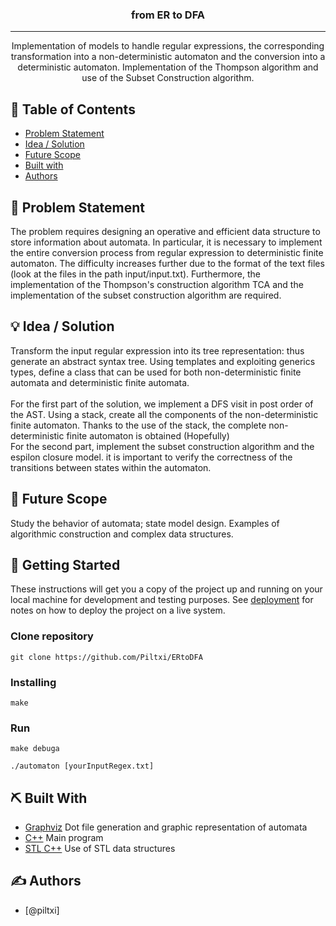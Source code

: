 
<h3 align="center">from ER to DFA</h3>

<div align="center">

</div>

---

<p align="center"> Implementation of models to handle regular expressions, the corresponding transformation into a non-deterministic automaton and the conversion into a deterministic automaton. 
Implementation of the Thompson algorithm and use of the Subset Construction algorithm. 
    <br> 
</p>

## 📝 Table of Contents

- [Problem Statement](#problem_statement)
- [Idea / Solution](#idea)
- [Future Scope](#future_scope)
- [Built with](#tech_stack)
- [Authors](#authors)

## 🧐 Problem Statement <a name = "problem_statement"></a>

The problem requires designing an operative and efficient data structure to store information about automata.
In particular, it is necessary to implement the entire conversion process from regular expression to deterministic finite automaton. The difficulty increases further due to the format of the text files (look at the files in the path input/input.txt). 
Furthermore, the implementation of the Thompson's construction algorithm TCA and the implementation of the subset construction algorithm are required.


## 💡 Idea / Solution <a name = "idea"></a>

Transform the input regular expression into its tree representation: thus generate an abstract syntax tree. 
Using templates and exploiting generics types, define a class that can be used for both non-deterministic finite automata and deterministic finite automata.
<br><br>
For the first part of the solution, we implement a DFS visit in post order of the AST. Using a stack, create all the components of the non-deterministic finite automaton.
Thanks to the use of the stack, the complete non-deterministic finite automaton is obtained (Hopefully)
<br>
For the second part, implement the subset construction algorithm and the espilon closure model.
it is important to verify the correctness of the transitions between states within the automaton.

## 🚀 Future Scope <a name = "future_scope"></a>

Study the behavior of automata; state model design.
Examples of algorithmic construction and complex data structures.

## 🏁 Getting Started <a name = "getting_started"></a>

These instructions will get you a copy of the project up and running on your local machine for development
and testing purposes. See [deployment](#deployment) for notes on how to deploy the project on a live system.

### Clone repository
```
git clone https://github.com/Piltxi/ERtoDFA
```

### Installing

```
make
```

### Run

```
make debuga
```

```
./automaton [yourInputRegex.txt]
```

## ⛏️ Built With <a name = "tech_stack"></a>

- [Graphviz](https://graphviz.org/) Dot file generation and graphic representation of automata
- [C++](https://isocpp.org/) Main program
- [STL C++](https://learn.microsoft.com/en-us/cpp/standard-library/cpp-standard-library-reference?view=msvc-170) Use of STL data structures

## ✍️ Authors <a name = "authors"></a>

- [@piltxi]


